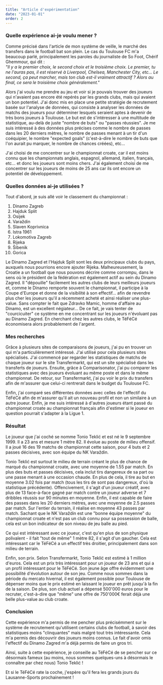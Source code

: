 ```yaml
---
title: "Article d'expérimentation"
date: "2023-01-01"
order: 2
---
```


### Quelle expérience ai-je voulu mener ?

Comme précisé dans l'article de mon système de veille, le marché des transfers dans le football bat son plein. Le cas du Toulouse FC m'a beaucoup parlé, principalement les paroles du journaliste de So Foot, Chérif Ghemmour, qui dit :<br><i>
"Il y a le premier choix, le second choix et le troisième choix. Le premier, tu ne l'auras pas, il est réservé à Liverpool, Chelsea, Manchester City, etc... Le second, ça peut marcher, mais ton club est-il vraiment attractif ? Alors au final, ce sera le troisième choix généralement."</i><br>

Alors j'ai voulu me prendre au jeu et voir si je pouvais trouver des joueurs qui n'avaient pas encore été repérés par les grands clubs, mais qui avaient un bon potentiel. J'ai donc mis en place une petite stratégie de recrutement basée sur l'analyse de données, qui consiste à analyser les données de matchs des joueurs pour déterminer lesquels seraient aptes à devenir de très bons joueurs à Toulouse. Le but est de s'intéresser à une multitude de statistique, au-delà de juste "nombre de buts" ou "passes réussies". Je me suis intéressé à des données plus précises comme le nombre de passes dans les 20 derniers mètres, le nombre de passes menant à un tir d'un coéquipier, le nombre "expected goals" (c'est-à-dire le nombre de buts que l'on aurait pu marquer, le nombre de chances créées), etc…

J'ai choisi de me concentrer sur le championnat croate, car il est moins connu que les championnats anglais, espagnol, allemand, italien, français, etc… et donc les joueurs sont moins chers. J'ai également choisi de me concentrer sur les joueurs de moins de 25 ans car ils ont encore un potentiel de développement.

### Quelles données ai-je utilisées ?

Tout d'abord, je suis allé voir le classement du championnat :
1. Dinamo Zagreb
2. Hajduk Split
3. Osijek 
4. Varaždin 
5. Slaven Koprivnica
6. Istra 1961
7. Lokomotiva Zagreb
8. Rijeka
9. Šibenik
10. Gorica

Le Dinamo Zagred et l'Hajduk Split sont les deux principaux clubs du pays, auxquels nous pourrions encore ajouter Rijeka. Malheureusement, la Croatie a un football que nous pouvons décrire comme corrompu, dans le sens où le président de la fédération est également actif au sein du Dinamo Zagred. Il "dépouille" facilement les autres clubs de leurs meilleurs joueurs et, comme le Dinamo remporte souvent le championnat, il participe à la Coupe d'Europe et donne de la visibilité à son effectif… afin de revendre plus cher les joueurs qu'il a récemment acheté et ainsi réaliser une plus-value. Sans compter le fait que Zdravko Mamic, homme d'affaire au Dinamo, est un excellent négiateur… De ce fait, je vais tenter de "courcicuiter" ce système en me concentrant sur les joueurs n'évoluant pas au Dinamo Zagred. En cherchant chez les autres clubs, le TéFéCé économisera alors probablement de l'argent.

### Mes recherches

Grâce à plusieurs sites de comparaisons de joueurs, j'ai pu en trouver un qui m'a particulièrement intéressé. J'ai utilisé pour cela plusieurs sites spécialisés. J'ai commencé par regarder les statistiques de matchs de chaque joueur sur le site Transfermarkt, qui est un site spécialisé dans les transferts de joueurs. Ensuite, grâce à Comparisonator, j'ai pu comparer les statistiques avec des joueurs évoluant au même poste et dans le même championnat. De retour, sur Transfermarkt, j'ai pu voir le prix du transfers afin de m'assurer que celui-ci rentrerait dans le budget du Toulouse FC.

Enfin, j'ai comparé ses différentes données avec celles de l'effectif du TéFéCé afin de m'assurer qu'il ait un nouveau profil et non un similaire à un autre joueur. Enfin, je me suis intéressé à d'autres joueurs étant passé du championnat croate au championnat français afin d'estimer si le joueur en question pourrait s'adapter à la Ligue 1.

### Résultat

Le joueur que j'ai coché se nomme Tonio Teklić et est né le 9 septembre 1999. Il a 23 ans et mesure 1 mètre 82. Il évolue au poste de milieu offensif. Il a joué 16 des 19 matchs de championnat cette saison, pour 4 buts et 2 passes décisives, avec son équipe du NK Varaždin.

Tonio Teklić est surtout le milieu de terrain créant le plus de chance de marqué du championnat croate, avec une moyenne de 1.55 par match. En plus des buts et passes décisives, cela inclut tirs dangereux de sa part ou une passe menant à une occasion chaude. En plus de cela, il tire au but en moyenne 3.02 fois par match (tous les tirs de sont pas dangereux, d'où la statistique précédente). Offencivement, il s'agit d'un joueur créatif, avec plus de 13 face-à-face gagné par match contre un joueur adverse et 7 dribbles réussis sur 90 minutes en moyenne. Enfin, il est capable de faire des passes dans les 20 derniers mètres, avec une moyenne de 2.5 passes par match. Sur l'entier du terrain, il réalise en moyenne 43 passes par match. Sachant que le NK Varaždin est une "bonne équipe moyenne" du championnat croate et n'est pas un club connu pour sa possession de balle, cela est un bon indicateur de son niveau de jeu balle au pied.

Ce qui est intéressant avec ce joueur, c'est qu'en plus de son physique polivalent - il fait "tout de même" 1 mètre 82, il s'agit d'un gaucher. Cela est intéressant car le TéFéCé a un effectif très droitier, principalement dans son milieu de terrain.

Enfin, son prix. Selon Transfermarkt, Tonio Teklić est estimé à 1 million d'euros. Cela est un prix très intéressant pour un joueur de 23 ans et qui a un profil intéressant pour le TéFéCé. Son jeune âge offre évidemment une possibilité d'évolution autour de son jeu. Comme nous sommes dans la période du mercato hivernal, il est également possible pour Toulouse de dépenser moins que le prix estimé en laissant le joueur en prêt jusqu'à la fin de la saison. De plus, son club actuel a dépensé 500'000 euros pour le recruter, c'est-à-dire que "même" une offre de 750'000€ ferait déjà une belle plus-value au club croate.

### Conclusion

Cette expérience m'a permis de me pencher plus précisémment sur le système de recrutement qu'utilisent certains clubs de football, à savoir des statistiques moins "clinquantes" mais malgré tout très intéressante. Cela m'a permis des découvrir des joueurs moins connus. Le fait d'avoir omis l'effectif du Dinamo Zagred m'a déjà permis de faire un gros tri. 

Ainsi, suite à cette expérience, je conseille au TéFéCé de se pencher sur ce désormais fameux (au moins, nous sommes quelques-uns à désormais le connaître par chez nous) Tonio Teklić ! 

Et si le TéFéCé rate la coche, j'espère qu'il fera les grands jours du Lausanne-Sports prochainement !